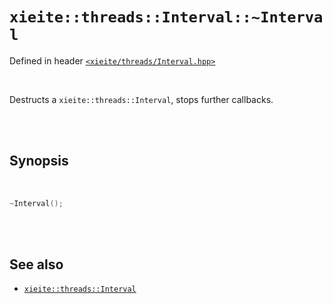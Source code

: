 # `xieite::threads::Interval::~Interval`
Defined in header [`<xieite/threads/Interval.hpp>`](https://github.com/Eczbek/xieite/tree/main/include/xieite/threads/Interval.hpp)

<br/>

Destructs a `xieite::threads::Interval`, stops further callbacks.

<br/><br/>

## Synopsis

<br/>

```cpp
~Interval();
```

<br/><br/>

## See also
- [`xieite::threads::Interval`](https://github.com/Eczbek/xieite/tree/main/docs/threads/Interval.md)
